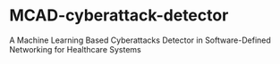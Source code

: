 # MCAD-cyberattack-detector
A Machine Learning Based Cyberattacks Detector in Software-Defined Networking for Healthcare Systems
